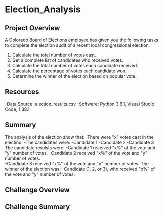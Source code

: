 # Election_Analysis

## Project Overview
A Colorado Board of Elections employee has given you the following tasks to complete the election audit of a recent local congressional election.

1. Calculate the total number of votes cast.
2. Get a complete list of candidates who received votes.
2. Calculate the total number of votes each candidate received.
4. Calculate the percentage of votes each candidate won.
5. Determine the winner of the election based on popular vote.

## Resources
-Data Source: election_results.csv
-Software: Python 3.6.1, Visual Studio Code, 1.38.1

## Summary
The analysis of the election show that: 
-There were "x" votes cast in the electino.
-The candidates were:
  -Candidate 1
  -Candidate 2
  -Candidate 3
The candidate resulsts were:
  -Candidate 1 received "x%" of the vote and "y" number of votes.
  -Candidate 2 received "x%" of the vote and "y" number of votes.  
  -Candidate 3 received "x%" of the vote and "y" number of votes.
The winner of the election was:
  -Candidate (1, 2, or 3), who received "x%" of the vote and "y" number of votes.
  
## Challenge Overview

## Challenge Summary
